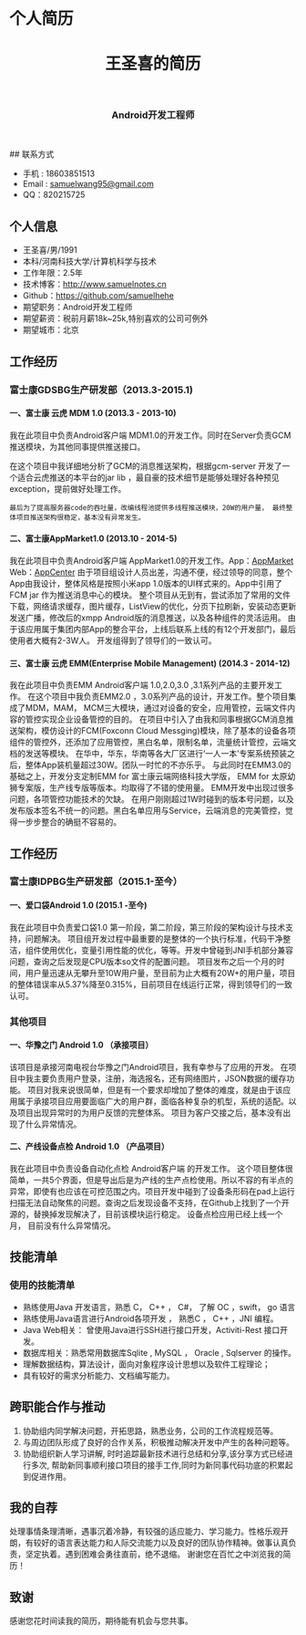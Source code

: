 # 个人简历
<div align="center"> 
<p>
<h1 align="center">王圣喜的简历</h1><br/>
<h3 align="center">Android开发工程师</h3><br/>
</p>
</div>
## 联系方式  

*  手机 : 18603851513
*  Email : samuelwang95@gmail.com
*  QQ：820215725

## 个人信息

*  王圣喜/男/1991
*  本科/河南科技大学/计算机科学与技术
*  工作年限：2.5年
*  技术博客：http://www.samuelnotes.cn
*  Github：https://github.com/samuelhehe
*  期望职务：Android开发工程师
*  期望薪资：税前月薪18k~25k,特别喜欢的公司可例外
*  期望城市：北京

## 工作经历

### 富士康GDSBG生产研发部（2013.3-2015.1)  

#### 一、富士康 云虎 MDM 1.0 (2013.3 - 2013-10)

  我在此项目中负责Android客户端 MDM1.0的开发工作。同时在Server负责GCM推送模块，为其他同事提供推送接口。  
    
  在这个项目中我详细地分析了GCM的消息推送架构，根据gcm-server 开发了一个适合云虎推送的本平台的jar lib ，最自豪的技术细节是能够处理好各种预见exception，提前做好处理工作。
    
    最后为了提高服务器code的吞吐量，改编线程池提供多线程推送模块，20W的用户量， 最终整体项目推送架构很稳定，基本没有异常发生。

#### 二、富士康AppMarket1.0 (2013.10 - 2014-5)


  我在此项目中负责Android客户端 AppMarket1.0的开发工作。App：<a href="http://app.foxconn.com/appmarket_user/download.jsp">AppMarket</a> Web：<a href="http://app.foxconn.com/">AppCenter</a>
  由于项目组设计人员出差，沟通不便，经过领导的同意，整个App由我设计，整体风格是按照小米app 1.0版本的UI样式来的。App中引用了FCM jar 作为推送消息中心的模块。
  整个项目从无到有，尝试添加了常用的文件下载，网络请求缓存，图片缓存，ListView的优化，分页下拉刷新，安装动态更新发送广播，修改后的xmpp  Android版的消息推送，以及各种组件的灵活运用。
  由于该应用属于集团内部App的整合平台，上线后联系上线的有12个开发部门，最后使用者大概有2-3W人。 开发组得到了领导们的一致认可。 

#### 三、富士康 云虎 EMM(Enterprise Mobile Management) (2014.3 - 2014-12)


  我在此项目中负责EMM  Android客户端 1.0,2.0,3.0 ,3.1系列产品的主要开发工作。
  在这个项目中我负责EMM2.0 ，3.0系列产品的设计，开发工作。整个项目集成了MDM，MAM， MCM三大模块，通过对设备的安全，应用管控，云端文件内容的管控实现企业设备管控的目的。
 在项目中引入了由我和同事根据GCM消息推送架构，模仿设计的FCM(Foxconn Cloud Messging)模块，除了基本的设备各项组件的管控外，还添加了应用管控，黑白名单，限制名单，流量统计管控，云端文档的发送等模块。
在华中，华东，华南等各大厂区进行‘一人一本’专案系统预装之后，整体App装机量超过30W。团队一时忙的不亦乐乎。 
  与此同时在EMM3.0的基础之上，开发分支定制EMM for 富士康云端网络科技大学版， EMM  for 太原幼狮专案版，生产线专版等版本。均取得了不错的使用量。
  EMM开发中出现过很多问题，各项管控功能技术的欠缺。 在用户刚刚超过1W时碰到的版本号问题，以及发布版本签名不统一的问题。黑白名单应用与Service，云端消息的完美管控，觉得一步步整合的确挺不容易的。




## 工作经历

### 富士康IDPBG生产研发部（2015.1-至今）

#### 一、爱口袋Android 1.0  (2015.1 -至今)

 我在此项目中负责爱口袋1.0 第一阶段，第二阶段，第三阶段的架构设计与技术支持，问题解决。
 项目组开发过程中最重要的是整体的一个执行标准，代码干净整洁，组件使用优化，变量引用性能的优化，等等。开发中曾碰到JNI手机部分兼容问题，查询之后发现是CPU版本so文件的配置问题。
 项目发布之后一个月的时间，用户量迅速从无攀升至10W用户量，至目前为止大概有20W+的用户量，项目的整体错误率从5.37%降至0.315%，目前项目在线运行正常，得到领导们的一致认可。


### 其他项目

#### 一、华豫之门 Android 1.0 （承接项目）


 该项目是承接河南电视台华豫之门Android项目，我有幸参与了应用的开发。
 在项目中我主要负责用户登录，注册，海选报名，还有网络图片，JSON数据的缓存功能。
 项目对我来说很简单，但是有一个要求却增加了整体的难度，就是由于该应用属于承接项目应用要面临广大的用户群，面临各种复杂的机型，系统的适配。以及项目出现异常时的为用户反馈的完整体系。
 项目为客户交接之后，基本没有出现了什么异常情况。


#### 二、产线设备点检 Android 1.0 （产品项目）

 
 我在此项目中负责设备自动化点检 Android客户端 的开发工作。
 这个项目整体很简单，一共5个界面，但是导出后是为产线的生产点检使用。所以不容的有半点的异常，即使有也应该在可控范围之内。项目开发中碰到了设备条形码在pad上运行扫描无法自动聚焦的问题。查询之后发现设备不支持，在Github上找到了一个开源的，替换掉发现解决了，目前该模块运行稳定。
 设备点检应用已经上线一个月， 目前没有什么异常情况。 


## 技能清单

### 使用的技能清单

* 熟练使用Java 开发语言，熟悉 C， C++ ， C#， 了解 OC ，swift， go  语言
* 熟练使用Java语言进行Android各项开发 ， 熟悉C ， C++ ，JNI 编程。
* Java Web相关： 曾使用Java进行SSH进行接口开发，Activiti-Rest 接口开发。
* 数据库相关：熟悉常用数据库Sqlite , MySQL ， Oracle , Sqlserver  的操作。 
* 理解数据结构，算法设计，面向对象程序设计思想以及软件工程理论；
* 具有较好的需求分析能力、文档编写能力。

##  跨职能合作与推动 

1. 协助组内同学解决问题，开拓思路，熟悉业务，公司的工作流程规范等。
2. 与周边团队形成了良好的合作关系，积极推动解决开发中产生的各种问题等。
3. 协助组织新人学习讲解, 时时追踪最新技术进行总结和分享,该分享方式已经进行多次, 帮助新同事顺利接口项目的接手工作,同时为新同事代码功底的积累起到促进作用。


## 我的自荐 

  处理事情条理清晰，遇事沉着冷静，有较强的适应能力、学习能力。性格乐观开朗，有较好的语言表达能力和人际交流能力以及良好的团队协作精神。做事认真负责，坚定执着。遇到困难会勇往直前，绝不退缩。
  谢谢您在百忙之中浏览我的简历！

## 致谢

感谢您花时间读我的简历，期待能有机会与您共事。






